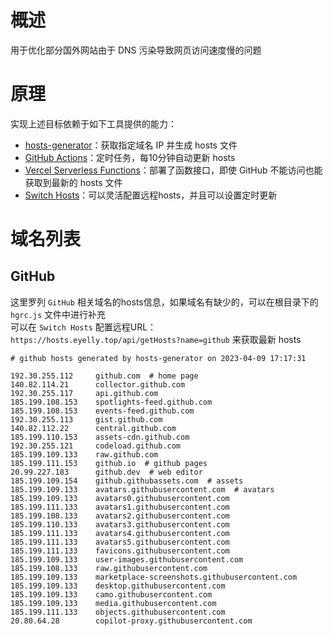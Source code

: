 
# 概述
用于优化部分国外网站由于 DNS 污染导致网页访问速度慢的问题
# 原理
实现上述目标依赖于如下工具提供的能力：
* [hosts-generator](https://github.com/eyelly-wu/hosts-generator)：获取指定域名 IP 并生成 hosts 文件
* [GitHub Actions](https://github.com/features/actions)：定时任务，每10分钟自动更新 hosts
* [Vercel Serverless Functions](https://vercel.com/docs/concepts/functions/serverless-functions)：部署了函数接口，即使 GitHub 不能访问也能获取到最新的 hosts 文件
* [Switch Hosts](https://swh.app/zh)：可以灵活配置远程hosts，并且可以设置定时更新

# 域名列表

## GitHub
这里罗列 `GitHub` 相关域名的hosts信息，如果域名有缺少的，可以在根目录下的 `hgrc.js` 文件中进行补充<br />可以在 `Switch Hosts` 配置远程URL：`https://hosts.eyelly.top/api/getHosts?name=github` 来获取最新 hosts
```text
# github hosts generated by hosts-generator on 2023-04-09 17:17:31

192.30.255.112     github.com  # home page
140.82.114.21      collector.github.com  
192.30.255.117     api.github.com  
185.199.108.153    spotlights-feed.github.com  
185.199.108.153    events-feed.github.com  
192.30.255.113     gist.github.com  
140.82.112.22      central.github.com  
185.199.110.153    assets-cdn.github.com  
192.30.255.121     codeload.github.com  
185.199.109.133    raw.github.com  
185.199.111.153    github.io  # github pages
20.99.227.183      github.dev  # web editor
185.199.109.154    github.githubassets.com  # assets
185.199.109.133    avatars.githubusercontent.com  # avatars
185.199.109.133    avatars0.githubusercontent.com  
185.199.111.133    avatars1.githubusercontent.com  
185.199.108.133    avatars2.githubusercontent.com  
185.199.110.133    avatars3.githubusercontent.com  
185.199.111.133    avatars4.githubusercontent.com  
185.199.111.133    avatars5.githubusercontent.com  
185.199.111.133    favicons.githubusercontent.com  
185.199.109.133    user-images.githubusercontent.com  
185.199.108.133    raw.githubusercontent.com  
185.199.109.133    marketplace-screenshots.githubusercontent.com  
185.199.109.133    desktop.githubusercontent.com  
185.199.109.133    camo.githubusercontent.com  
185.199.109.133    media.githubusercontent.com  
185.199.111.133    objects.githubusercontent.com  
20.80.64.28        copilot-proxy.githubusercontent.com  
```
